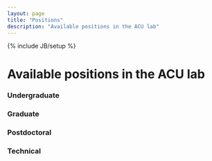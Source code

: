 ```yaml
---
layout: page
title: "Positions"
description: "Available positions in the ACU lab"
---
```

{% include JB/setup %}

# Available positions in the ACU lab

### Undergraduate

### Graduate

### Postdoctoral

### Technical